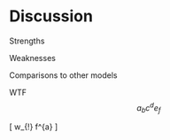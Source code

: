 # Discussion

Strengths

Weaknesses

Comparisons to other models

WTF $$a_b c^d e_f$$

\[ w_{!} f^{a} \]